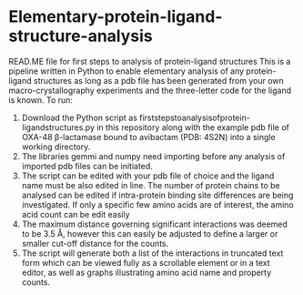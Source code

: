 # Elementary-protein-ligand-structure-analysis

READ.ME file for first steps to analysis of protein-ligand structures
This is a pipeline written in Python to enable elementary analysis of any protein-ligand structures as long as a pdb file has been generated from your own macro-crystallography experiments and the three-letter code for the ligand is known. 
To run:
1.	Download the Python script as firststepstoanalysisofprotein-ligandstructures.py in this repository along with the example pdb file of OXA-48 β-lactamase bound to avibactam (PDB: 4S2N) into a single working directory. 
2.	The libraries gemmi and numpy need importing before any analysis of imported pdb files can be initiated.  
3.	The script can be edited with your pdb file of choice and the ligand name must be also edited in line. The number of protein chains to be analysed can be edited if intra-protein binding site differences are being investigated. If only a specific few amino acids are of interest, the amino acid count can be edit easily 
4.	The maximum distance governing significant interactions was deemed to be 3.5 Å, however this can easily be adjusted to define a larger or smaller cut-off distance for the counts. 
5.	The script will generate both a list of the interactions in truncated text form which can be viewed fully as a scrollable element or in a text editor, as well as graphs illustrating amino acid name and property counts. 

